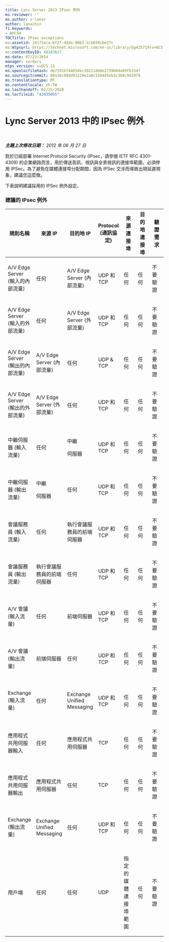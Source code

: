 ```yaml
---
title: Lync Server 2013 IPsec 例外
ms.reviewer: ''
ms.author: v-lanac
author: lanachin
f1.keywords:
- NOCSH
TOCTitle: IPsec exceptions
ms:assetid: 241f1eca-6f2f-44de-90b1-2cb659cbe27c
ms:mtpsurl: https://technet.microsoft.com/en-us/library/Gg425719(v=OCS.15)
ms:contentKeyID: 48183627
ms.date: 07/23/2014
manager: serdars
mtps_version: v=OCS.15
ms.openlocfilehash: db7291674485dec30211d88e2739b0da89fb334f
ms.sourcegitcommit: 88a16c09dd91229e1a8c156445eb3c360c942978
ms.translationtype: MT
ms.contentlocale: zh-TW
ms.lasthandoff: 02/15/2020
ms.locfileid: "42035055"
---
```

<div data-xmlns="http://www.w3.org/1999/xhtml">

<div class="topic" data-xmlns="http://www.w3.org/1999/xhtml" data-msxsl="urn:schemas-microsoft-com:xslt" data-cs="http://msdn.microsoft.com/">

<div data-asp="http://msdn2.microsoft.com/asp">

# <a name="ipsec-exceptions-in-lync-server-2013"></a>Lync Server 2013 中的 IPsec 例外

</div>

<div id="mainSection">

<div id="mainBody">

<span> </span>

_**主題上次修改日期：** 2012 年 06 月 27 日_

對於已經部署 Internet Protocol Security (IPsec，請參閱 IETF RFC 4301-4309) 的企業網路而言，用於傳送音訊、視訊與全景視訊的連接埠範圍，必須停用 IPSec。為了避免在媒體連接埠分配期間，因為 IPSec 交涉而導致出現延遲現象，建議您這麼做。

下表說明建議採用的 IPSec 例外設定。

### <a name="recommended-ipsec-exceptions"></a>建議的 IPsec 例外

<table style="width:100%;">
<colgroup>
<col style="width: 14%" />
<col style="width: 14%" />
<col style="width: 14%" />
<col style="width: 14%" />
<col style="width: 14%" />
<col style="width: 14%" />
<col style="width: 14%" />
</colgroup>
<thead>
<tr class="header">
<th>規則名稱</th>
<th>來源 IP</th>
<th>目的地 IP</th>
<th>Protocol (通訊協定)</th>
<th>來源連接埠</th>
<th>目的地連接埠</th>
<th>驗證需求</th>
</tr>
</thead>
<tbody>
<tr class="odd">
<td><p>A/V Edge Server (輸入的內部流量)</p></td>
<td><p>任何</p></td>
<td><p>A/V Edge Server (內部流量)</p></td>
<td><p>UDP 和 TCP</p></td>
<td><p>任何</p></td>
<td><p>任何</p></td>
<td><p>不要驗證</p></td>
</tr>
<tr class="even">
<td><p>A/V Edge Server (輸入的外部流量)</p></td>
<td><p>任何</p></td>
<td><p>A/V Edge Server (外部流量)</p></td>
<td><p>UDP 和 TCP</p></td>
<td><p>任何</p></td>
<td><p>任何</p></td>
<td><p>不要驗證</p></td>
</tr>
<tr class="odd">
<td><p>A/V Edge Server (輸出的內部流量)</p></td>
<td><p>A/V Edge Server (內部流量)</p></td>
<td><p>任何</p></td>
<td><p>UDP &amp; TCP</p></td>
<td><p>任何</p></td>
<td><p>任何</p></td>
<td><p>不要驗證</p></td>
</tr>
<tr class="even">
<td><p>A/V Edge Server (輸出的外部流量)</p></td>
<td><p>A/V Edge Server (外部流量)</p></td>
<td><p>任何</p></td>
<td><p>UDP 和 TCP</p></td>
<td><p>任何</p></td>
<td><p>任何</p></td>
<td><p>不要驗證</p></td>
</tr>
<tr class="odd">
<td><p>中繼伺服器 (輸入流量)</p></td>
<td><p>任何</p></td>
<td><p>中繼</p>
<p>伺服器</p></td>
<td><p>UDP 和 TCP</p></td>
<td><p>任何</p></td>
<td><p>任何</p></td>
<td><p>不要驗證</p></td>
</tr>
<tr class="even">
<td><p>中繼伺服器 (輸出流量)</p></td>
<td><p>中繼</p>
<p>伺服器</p></td>
<td><p>任何</p></td>
<td><p>UDP 和 TCP</p></td>
<td><p>任何</p></td>
<td><p>任何</p></td>
<td><p>不要驗證</p></td>
</tr>
<tr class="odd">
<td><p>會議服務員 (輸入流量)</p></td>
<td><p>任何</p></td>
<td><p>執行會議服務員的前端伺服器</p></td>
<td><p>UDP 和 TCP</p></td>
<td><p>任何</p></td>
<td><p>任何</p></td>
<td><p>不要驗證</p></td>
</tr>
<tr class="even">
<td><p>會議服務員 (輸出流量)</p></td>
<td><p>執行會議服務員的前端伺服器</p></td>
<td><p>任何</p></td>
<td><p>UDP 和 TCP</p></td>
<td><p>任何</p></td>
<td><p>任何</p></td>
<td><p>不要驗證</p></td>
</tr>
<tr class="odd">
<td><p>A/V 會議 (輸入流量)</p></td>
<td><p>任何</p></td>
<td><p>前端伺服器</p></td>
<td><p>UDP 和 TCP</p></td>
<td><p>任何</p></td>
<td><p>任何</p></td>
<td><p>不要驗證</p></td>
</tr>
<tr class="even">
<td><p>A/V 會議 (輸出流量)</p></td>
<td><p>前端伺服器</p></td>
<td><p>任何</p></td>
<td><p>UDP 和 TCP</p></td>
<td><p>任何</p></td>
<td><p>任何</p></td>
<td><p>不要驗證</p></td>
</tr>
<tr class="odd">
<td><p>Exchange (輸入流量)</p></td>
<td><p>任何</p></td>
<td><p>Exchange Unified Messaging</p></td>
<td><p>UDP 和 TCP</p></td>
<td><p>任何</p></td>
<td><p>任何</p></td>
<td><p>不要驗證</p></td>
</tr>
<tr class="even">
<td><p>應用程式共用伺服器輸入</p></td>
<td><p>任何</p></td>
<td><p>應用程式共用伺服器</p></td>
<td><p>TCP</p></td>
<td><p>任何</p></td>
<td><p>任何</p></td>
<td><p>不要驗證</p></td>
</tr>
<tr class="odd">
<td><p>應用程式共用伺服器輸出</p></td>
<td><p>應用程式共用伺服器</p></td>
<td><p>任何</p></td>
<td><p>TCP</p></td>
<td><p>任何</p></td>
<td><p>任何</p></td>
<td><p>不要驗證</p></td>
</tr>
<tr class="even">
<td><p>Exchange (輸出流量)</p></td>
<td><p>Exchange Unified Messaging</p></td>
<td><p>任何</p></td>
<td><p>UDP 和 TCP</p></td>
<td><p>任何</p></td>
<td><p>任何</p></td>
<td><p>不要驗證</p></td>
</tr>
<tr class="odd">
<td><p>用戶端</p></td>
<td><p>任何</p></td>
<td><p>任何</p></td>
<td><p>UDP</p></td>
<td><p>指定的媒體連接埠範圍</p></td>
<td><p>任何</p></td>
<td><p>不要驗證</p></td>
</tr>
</tbody>
</table>


</div>

<span> </span>

</div>

</div>

</div>

